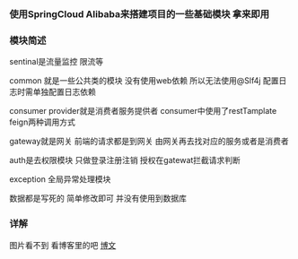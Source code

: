 ### 使用SpringCloud Alibaba来搭建项目的一些基础模块 拿来即用
### 模块简述
sentinal是流量监控 限流等

common 就是一些公共类的模块  没有使用web依赖 所以无法使用@Slf4j 配置日志时需单独配置日志依赖

consumer provider就是消费者服务提供者  consumer中使用了restTamplate feign两种调用方式

gateway就是网关 前端的请求都是到网关  由网关再去找对应的服务或者是消费者 

auth是去权限模块  只做登录注册注销 授权在gatewat拦截请求判断

exception 全局异常处理模块

数据都是写死的 简单修改即可 并没有使用到数据库

### 详解
图片看不到 看博客里的吧
[博文](https://blog.csdn.net/qq_40799202/article/details/112189687)
